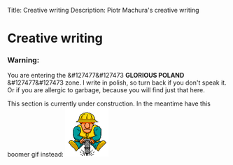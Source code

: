 Title:        Creative writing
Description:  Piotr Machura's creative writing
# Creative writing
### Warning:
You are entering the &#127477&#127473 **GLORIOUS POLAND** &#127477&#127473 zone. I write in polish, so turn
back if you don't speak it. Or if you are allergic to garbage, because you will find just that here.

This section is currently under construction. In the meantime have this boomer gif instead:
![Boomer under construction gif](./under_construction.gif)
